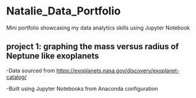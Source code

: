 # Natalie_Data_Portfolio
Mini portfolio showcasing my data analytics skills using Jupyter Notebook

## project 1: graphing the mass versus radius of Neptune like exoplanets
-Data sourced from https://exoplanets.nasa.gov/discovery/exoplanet-catalog/

-Built using Jupyter Notebooks from Anaconda configuration
